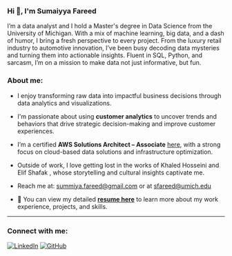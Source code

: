 
 ### Hi 👋, I'm Sumaiyya Fareed

I’m a data analyst and I hold a Master's degree in Data Science from the University of Michigan. With a mix of machine learning, big data, and a dash of humor, I bring a fresh perspective to every project. From the luxury retail industry to automotive innovation, I’ve been busy decoding data mysteries and turning them into actionable insights. Fluent in SQL, Python, and sarcasm, I’m on a mission to make data not just informative, but fun.

### About me:
- I enjoy transforming raw data into impactful business decisions through data analytics and visualizations.
- I'm passionate about using **customer analytics** to uncover trends and behaviors that drive strategic decision-making and improve customer experiences.
- I’m a certified **AWS Solutions Architect – Associate** [here](https://www.credly.com/badges/dd11a2fe-31fe-4d7a-9397-0ed3aaef12f4), with a strong focus on cloud-based data solutions and infrastructure optimization.
- Outside of work, I love getting lost in the works of Khaled Hosseini and Elif Shafak , whose storytelling and cultural insights captivate me.
- Reach me at: [summiya.fareed@gmail.com](mailto:summiya.fareed@gmail.com) or at [sfareed@umich.edu](mailto:sfareed@umich.edu)

- 📝 You can view my detailed **[resume here](https://github.com/SumaiyyaF/MyResume/blob/main/SumaiyyaFareed_Resume.pdf)** to learn more about my work experience, projects, and skills.

---

### Connect with me:
[![LinkedIn](https://img.shields.io/badge/LinkedIn-Connect-blue?style=flat-square&logo=linkedin)](https://www.linkedin.com/in/sumaiyyafareed/)
[![GitHub](https://img.shields.io/badge/GitHub-Follow-black?style=flat-square&logo=github)](https://github.com/SumaiyyaFareed)
